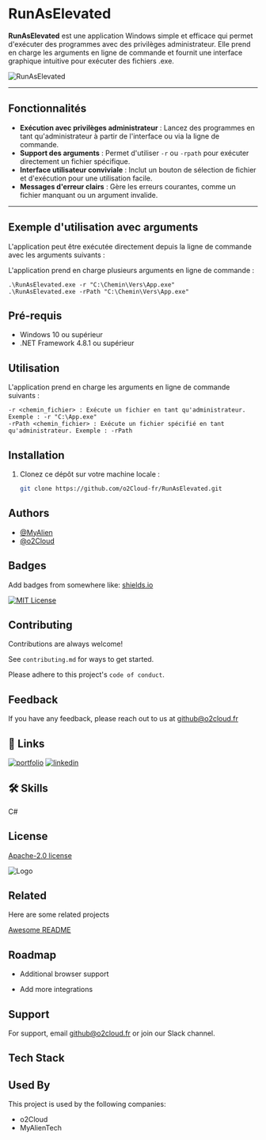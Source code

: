 # RunAsElevated

**RunAsElevated** est une application Windows simple et efficace qui permet d'exécuter des programmes avec des privilèges administrateur. Elle prend en charge les arguments en ligne de commande et fournit une interface graphique intuitive pour exécuter des fichiers .exe.

![RunAsElevated](https://i.imgur.com/G5GS4lI.png)

---

## Fonctionnalités

- **Exécution avec privilèges administrateur** : Lancez des programmes en tant qu'administrateur à partir de l'interface ou via la ligne de commande.
- **Support des arguments** : Permet d'utiliser `-r` ou `-rpath` pour exécuter directement un fichier spécifique.
- **Interface utilisateur conviviale** : Inclut un bouton de sélection de fichier et d'exécution pour une utilisation facile.
- **Messages d'erreur clairs** : Gère les erreurs courantes, comme un fichier manquant ou un argument invalide.

---

## Exemple d'utilisation avec arguments

L'application peut être exécutée directement depuis la ligne de commande avec les arguments suivants :

L'application prend en charge plusieurs arguments en ligne de commande :

    .\RunAsElevated.exe -r "C:\Chemin\Vers\App.exe"
    .\RunAsElevated.exe -rPath "C:\Chemin\Vers\App.exe"

## Pré-requis

- Windows 10 ou supérieur
- .NET Framework 4.8.1 ou supérieur

## Utilisation

L'application prend en charge les arguments en ligne de commande suivants :

    -r <chemin_fichier> : Exécute un fichier en tant qu'administrateur. Exemple : -r "C:\App.exe"
    -rPath <chemin_fichier> : Exécute un fichier spécifié en tant qu'administrateur. Exemple : -rPath 

## Installation

1. Clonez ce dépôt sur votre machine locale :

   ```bash
   git clone https://github.com/o2Cloud-fr/RunAsElevated.git
## Authors

- [@MyAlien](https://www.github.com/MyAlien)
- [@o2Cloud](https://www.github.com/o2Cloud-fr )

## Badges

Add badges from somewhere like: [shields.io](https://shields.io/)

[![MIT License](https://img.shields.io/badge/License-o2Cloud-yellow.svg)]()


## Contributing

Contributions are always welcome!

See `contributing.md` for ways to get started.

Please adhere to this project's `code of conduct`.


## Feedback

If you have any feedback, please reach out to us at github@o2cloud.fr


## 🔗 Links
[![portfolio](https://img.shields.io/badge/my_portfolio-000?style=for-the-badge&logo=ko-fi&logoColor=white)](https://vcard.o2cloud.fr/)
[![linkedin](https://img.shields.io/badge/linkedin-0A66C2?style=for-the-badge&logo=linkedin&logoColor=white)](https://www.linkedin.com/in/remi-simier-2b30142a1/)


## 🛠 Skills
C#


## License

[Apache-2.0 license](https://github.com/o2Cloud-fr/RunAsElevated/blob/main/LICENSE)


![Logo](https://o2cloud.fr/logo/o2Cloud.png)


## Related

Here are some related projects

[Awesome README](https://github.com/o2Cloud-fr/RunAsElevated/blob/main/README.md)


## Roadmap

- Additional browser support

- Add more integrations


## Support

For support, email github@o2cloud.fr or join our Slack channel.


## Tech Stack

## Used By

This project is used by the following companies:

- o2Cloud
- MyAlienTech


